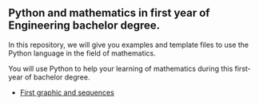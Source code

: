 ## Python and mathematics in first year of Engineering bachelor degree.

In this repository, we will give you examples and template files to use the Python language in the field of mathematics.

You will use Python to help your learning of mathematics during this first-year of bachelor degree.

- [First graphic and sequences](graph_seq)
